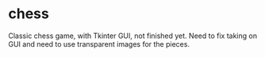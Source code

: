 # chess
Classic chess game, with Tkinter GUI, not finished yet. Need to fix taking on GUI and need to use transparent images for the pieces.
